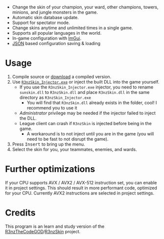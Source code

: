 ﻿- Change the skin of your champion, your ward, other champions, towers, minions, and jungle monsters in the game.
- Automatic skin database update.
- Support for spectator mode.
- Change skins anytime and unlimited times in a single game.
- Supports all popular languages ​​in the world.
- In-game configuration with <a href="https://github.com/ocornut/imgui">ImGui</a>.
- <a href="https://github.com/nlohmann/json">JSON</a> based configuration saving & loading

# Usage
   1. Compile source or <a href="https://github.com/sunmanbitch/SunSkin/releases/latest">download</a> a compiled version.
   2. Use <a href="https://github.com/R3nzTheCodeGOD/R3nzSkin/releases/latest">`R3nzSkin_Injector.exe`</a> or inject the built DLL into the game yourself.
      - If you use the `R3nzSkin_Injector.exe` injector, you need to rename `sunskin.dll` to `R3nzSkin.dll` and place `R3nzSkin.dll` in the same directory as `R3nzSkin_Injector.exe`
         - You will find that `R3nzSkin.dll` already exists in the folder, cool! I recommend you to use it
      - *Administrator* privilege may be needed if the injector failed to inject the DLL.
      - League client can crash if `R3nzSkin` is injected before being in the game.
         - A workaround is to not inject until you are in the game (you will need to be fast to not disrupt the game).
   3. Press <kbd>Insert</kbd> to bring up the menu.
   4. Select the skin for you, your teammates, enemies, and wards.

# Further optimizations
   If your CPU supports AVX / AVX2 / AVX-512 instruction set, you can enable it in project settings. This should result in more performant code, optimized for your CPU. Currently AVX2 instructions are selected in project settings.

# Credits
   This program is an learn and study version of the <a href="https://github.com/R3nzTheCodeGOD">R3nzTheCodeGOD</a>/<a href="https://github.com/R3nzTheCodeGOD/R3nzSkin">R3nzSkin</a> project.
